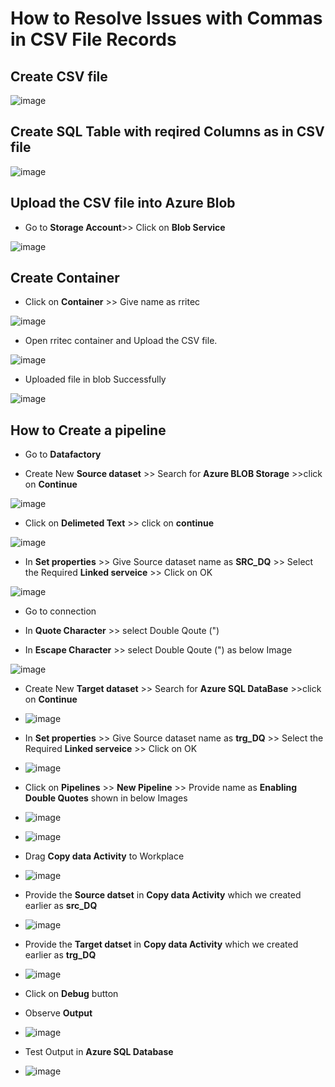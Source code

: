# How to Resolve Issues with Commas in CSV File Records

## Create CSV file 

![image](https://github.com/rritec/Cloud-Data-Engineering/assets/20516321/c957f5eb-e1a5-4d0c-95c6-1363ccc9692f)

## Create SQL Table with reqired Columns as in CSV file

![image](https://github.com/rritec/Cloud-Data-Engineering/assets/20516321/44858a68-f56a-4084-b3fb-1b14642f30f1)


## Upload the CSV file into Azure Blob

- Go to **Storage Account**>> Click on **Blob Service**

![image](https://github.com/rritec/Cloud-Data-Engineering/assets/20516321/d32fae77-b8de-4374-8daf-0efa3ac03d5a)

## Create Container

- Click on **Container** >> Give name as rritec
  
![image](https://github.com/rritec/Cloud-Data-Engineering/assets/20516321/e253a5bf-0ced-41b3-94e4-5df327e22146)

- Open rritec container and Upload the CSV file.
  
![image](https://github.com/rritec/Cloud-Data-Engineering/assets/20516321/d52a94b2-ffe3-452a-bead-36d1ebd52783)

- Uploaded file in blob Successfully
  
![image](https://github.com/rritec/Cloud-Data-Engineering/assets/20516321/c749c97c-7c3e-4373-a0fb-7cc59cf83a33)

## How to Create a pipeline

 - Go to **Datafactory**
   
 - Create New **Source dataset** >> Search for **Azure BLOB Storage** >>click on **Continue**
   
![image](https://github.com/rritec/Cloud-Data-Engineering/assets/20516321/c1ac7b8a-08e3-4100-aaac-fc093d8452be)

- Click on **Delimeted Text** >> click on **continue**
  
![image](https://github.com/rritec/Cloud-Data-Engineering/assets/20516321/9611e69a-6a68-4bd2-b187-a0aa8e3361cc)

- In **Set properties** >> Give Source dataset name as **SRC_DQ** >> Select the Required **Linked serveice** >> Click on OK
  
![image](https://github.com/rritec/Cloud-Data-Engineering/assets/20516321/bfca6b46-be31-4635-8b1e-6b5eddd2f0af)
- Go to connection
  
- In **Quote Character** >> select Double Qoute (")
  
- In **Escape Character** >> select Double Qoute (") as below Image
  
![image](https://github.com/rritec/Cloud-Data-Engineering/assets/20516321/82964d95-af53-48ba-93f9-c50e43ae77fc)

 - Create New **Target dataset** >> Search for **Azure SQL DataBase** >>click on **Continue**

 - ![image](https://github.com/rritec/Cloud-Data-Engineering/assets/20516321/18f9a6a7-1fec-42c7-a4a3-3b7cde018b4a)

 - In **Set properties** >> Give Source dataset name as **trg_DQ** >> Select the Required **Linked serveice** >> Click on OK

 - ![image](https://github.com/rritec/Cloud-Data-Engineering/assets/20516321/739407e8-eaf7-40a5-a914-b7e92aade749)

 - Click on **Pipelines** >> **New Pipeline** >> Provide name as **Enabling Double Quotes** shown in below Images

 - ![image](https://github.com/rritec/Cloud-Data-Engineering/assets/20516321/2a9d6518-2a5c-4c44-9a24-666bb706e5cf)

 - ![image](https://github.com/rritec/Cloud-Data-Engineering/assets/20516321/6ca670ac-15a9-45a5-b47a-20b1a7ba8d63)

 - Drag **Copy data Activity** to Workplace

 - ![image](https://github.com/rritec/Cloud-Data-Engineering/assets/20516321/216b0036-d1e9-4151-b72e-3386fc350f75)

 - Provide the **Source datset** in **Copy data Activity** which we created earlier as **src_DQ**

 - ![image](https://github.com/rritec/Cloud-Data-Engineering/assets/20516321/1a69e7d5-6ac1-4e75-a0a6-336a5de258b7)

 -  Provide the **Target datset** in **Copy data Activity** which we created earlier as **trg_DQ**

 -  ![image](https://github.com/rritec/Cloud-Data-Engineering/assets/20516321/a2bf51a3-f4c1-47b7-9437-ef7ff7fbd0ec)

 -  Click on **Debug** button

 -  Observe **Output**

 -  ![image](https://github.com/rritec/Cloud-Data-Engineering/assets/20516321/7d147728-7db4-4aa7-892e-c391310d31f1)

 -  Test Output in **Azure SQL Database**

 -  ![image](https://github.com/rritec/Cloud-Data-Engineering/assets/20516321/518c6db6-3691-4151-9284-74f1ac21944a)


























